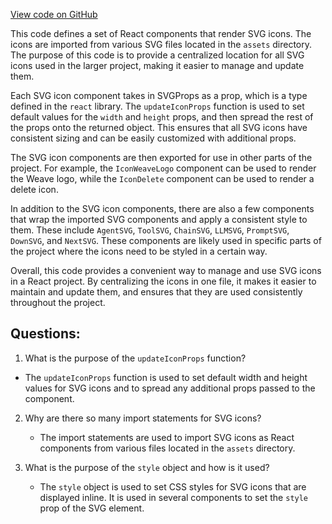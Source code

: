 [View code on GitHub](https://github.com/wandb/weave/weave-js/src/components/Panel2/Icons.tsx)

This code defines a set of React components that render SVG icons. The icons are imported from various SVG files located in the `assets` directory. The purpose of this code is to provide a centralized location for all SVG icons used in the larger project, making it easier to manage and update them. 

Each SVG icon component takes in SVGProps as a prop, which is a type defined in the `react` library. The `updateIconProps` function is used to set default values for the `width` and `height` props, and then spread the rest of the props onto the returned object. This ensures that all SVG icons have consistent sizing and can be easily customized with additional props.

The SVG icon components are then exported for use in other parts of the project. For example, the `IconWeaveLogo` component can be used to render the Weave logo, while the `IconDelete` component can be used to render a delete icon. 

In addition to the SVG icon components, there are also a few components that wrap the imported SVG components and apply a consistent style to them. These include `AgentSVG`, `ToolSVG`, `ChainSVG`, `LLMSVG`, `PromptSVG`, `DownSVG`, and `NextSVG`. These components are likely used in specific parts of the project where the icons need to be styled in a certain way.

Overall, this code provides a convenient way to manage and use SVG icons in a React project. By centralizing the icons in one file, it makes it easier to maintain and update them, and ensures that they are used consistently throughout the project.
## Questions: 
 1. What is the purpose of the `updateIconProps` function?
   - The `updateIconProps` function is used to set default width and height values for SVG icons and to spread any additional props passed to the component.

2. Why are there so many import statements for SVG icons?
   - The import statements are used to import SVG icons as React components from various files located in the `assets` directory.

3. What is the purpose of the `style` object and how is it used?
   - The `style` object is used to set CSS styles for SVG icons that are displayed inline. It is used in several components to set the `style` prop of the SVG element.